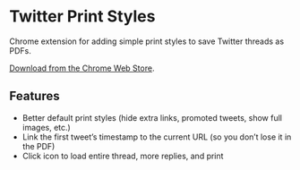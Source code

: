 # Twitter Print Styles

Chrome extension for adding simple print styles to save Twitter threads as PDFs.

[Download from the Chrome Web Store](https://chrome.google.com/webstore/detail/twitter-print-styles/bepilablapiogeghmjiopiaoikgdcgjo).

## Features

- Better default print styles (hide extra links, promoted tweets, show full images, etc.)
- Link the first tweet’s timestamp to the current URL (so you don’t lose it in the PDF)
- Click icon to load entire thread, more replies, and print
